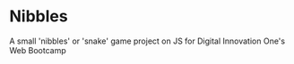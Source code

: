 # Nibbles
A small 'nibbles' or 'snake' game project on JS for Digital Innovation One's Web Bootcamp
